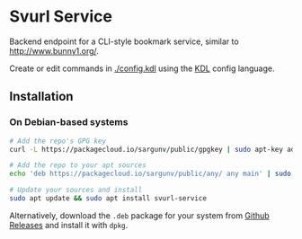 # Svurl Service

Backend endpoint for a CLI-style bookmark service, similar to http://www.bunny1.org/.

Create or edit commands in [./config.kdl](./config.kdl) using the [KDL](https://kdl.dev/) config language.

## Installation

### On Debian-based systems

```sh
# Add the repo's GPG key
curl -L https://packagecloud.io/sargunv/public/gpgkey | sudo apt-key add -

# Add the repo to your apt sources
echo 'deb https://packagecloud.io/sargunv/public/any/ any main' | sudo tee -a /etc/apt/sources.list

# Update your sources and install
sudo apt update && sudo apt install svurl-service
```

Alternatively, download the `.deb` package for your system from [Github Releases](https://github.com/sargunv/svurl-service/releases/latest) and install it with `dpkg`.
